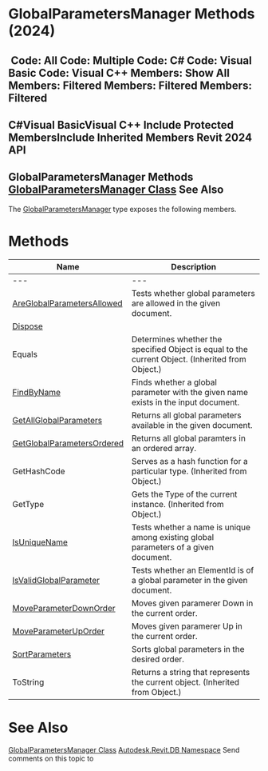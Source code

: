 # GlobalParametersManager Methods (2024)

﻿
 Code: All Code: Multiple Code: C# Code: Visual Basic Code: Visual C++  Members: Show All Members: Filtered Members: Filtered Members: Filtered   
---  
C#Visual BasicVisual C++
Include Protected MembersInclude Inherited Members
Revit 2024 API  
---  
GlobalParametersManager Methods  
[GlobalParametersManager Class](f3af05ec-1f0c-fe86-6708-0a211a40bcda.md "GlobalParametersManager Class") See Also  
---  
The [GlobalParametersManager](f3af05ec-1f0c-fe86-6708-0a211a40bcda.md "GlobalParametersManager Class") type exposes the following members.
# Methods
| Name | Description |
| --- | --- |
| --- | --- | --- |
| [AreGlobalParametersAllowed](0191434b-d8c8-ed25-c81b-2679e8201460.md "AreGlobalParametersAllowed Method") | Tests whether global parameters are allowed in the given document. |
| [Dispose](52902be7-4583-3216-3d62-79ed04326de2.md "Dispose Method") |
| Equals | Determines whether the specified Object is equal to the current Object. (Inherited from Object.) |
| [FindByName](7c7a7bd3-18e8-d9be-d9a7-66cd9ecdccc7.md "FindByName Method") | Finds whether a global parameter with the given name exists in the input document. |
| [GetAllGlobalParameters](62b46073-1a11-0cc8-1798-8d6d87719888.md "GetAllGlobalParameters Method") | Returns all global parameters available in the given document. |
| [GetGlobalParametersOrdered](e899f971-6c97-45e7-ac6d-cdac810e08e8.md "GetGlobalParametersOrdered Method") | Returns all global paramters in an ordered array. |
| GetHashCode | Serves as a hash function for a particular type.  (Inherited from Object.) |
| GetType | Gets the Type of the current instance. (Inherited from Object.) |
| [IsUniqueName](30f6c20b-2ddd-b584-8770-d7968bf70c29.md "IsUniqueName Method") | Tests whether a name is unique among existing global parameters of a given document. |
| [IsValidGlobalParameter](fe14085f-5643-db65-6cd7-05773be33c3b.md "IsValidGlobalParameter Method") | Tests whether an ElementId is of a global parameter in the given document. |
| [MoveParameterDownOrder](ff6d35ee-db72-544c-033c-c8372842ebd0.md "MoveParameterDownOrder Method") | Moves given paramerer Down in the current order. |
| [MoveParameterUpOrder](b347d8cf-9b21-b6d1-8309-d13f6ac7bcea.md "MoveParameterUpOrder Method") | Moves given paramerer Up in the current order. |
| [SortParameters](fe58ca0b-7002-3162-0f7f-ceaa85baea99.md "SortParameters Method") | Sorts global parameters in the desired order. |
| ToString | Returns a string that represents the current object. (Inherited from Object.) |

# See Also
[GlobalParametersManager Class](f3af05ec-1f0c-fe86-6708-0a211a40bcda.md "GlobalParametersManager Class")
[Autodesk.Revit.DB Namespace](87546ba7-461b-c646-cbb1-2cb8f5bff8b2.md "Autodesk.Revit.DB Namespace")
Send comments on this topic to 